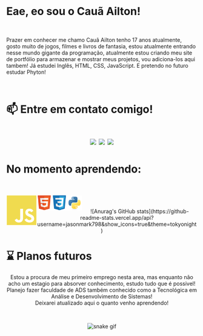 <br><h1 align="left" height="60" width="70" >Eae, eo sou o Cauã Ailton!</h1>
<div align="center"  height="50" width="60" border-radius="30">

<br>

<p align="left">
    Prazer em conhecer me chamo Cauã Ailton tenho 17 anos atualmente, gosto muito de jogos, filmes e livros de fantasia, estou atualmente entrando
    nesse mundo gigante da programação, atualmente estou criando meu site de portfólio para armazenar e mostrar meus projetos, vou adiciona-los aqui 
    tambem! Já estudei Inglês, HTML, CSS, JavaScript. E pretendo no futuro estudar Phyton! 
   
</p>
<br>
<h1 align="left"  height="50" width="60" color="#005C53"> 📫 Entre em contato comigo!<h1>
  <a  href="https://www.instagram.com/caua.a_192/" target="_blank"><img src="https://img.shields.io/badge/-Instagram-%23E4405F?style=for-the-badge&logo=instagram&logoColor=white" target="_blank"></a>
  <a href="https://jasonmark798.github.io/Portfolio2.0/#" target="_blank"><img src="https://img.shields.io/badge/Blogger-FF5722?style=for-the-badge&logo=blogger&logoColor=white" target="_blank"></a> 
  <a href="https://www.linkedin.com/in/cau%C3%A3-ailton-083412248/" target="_blank"><img src="https://img.shields.io/badge/-LinkedIn-%230077B5?style=for-the-badge&logo=linkedin&logoColor=white" target="_blank"></a> 
    <br>
    
<h1 align="left" height="60" width="70" color="#005C53" >No momento aprendendo: </h1>
<br>
<div style="display: inline_block" align="left"  height="50" width="60"><br>
  <img align="left" alt="ca-Js" height="80" width="80" src="https://raw.githubusercontent.com/devicons/devicon/master/icons/javascript/javascript-plain.svg">
  <img align="left" alt="ca-HTML" height="40" width="40" src="https://raw.githubusercontent.com/devicons/devicon/master/icons/html5/html5-original.svg">
  <img align="left" alt="ca-CSS" height="40" width="40" src="https://raw.githubusercontent.com/devicons/devicon/master/icons/css3/css3-original.svg">
  <img align="left" alt="ca-Python" height="40" width="40" src="https://raw.githubusercontent.com/devicons/devicon/master/icons/python/python-original.svg">
  <br>
</div>
<br>
<div>
    ![Anurag's GitHub stats](https://github-readme-stats.vercel.app/api?          username=jasonmark798&show_icons=true&theme=tokyonight)
</div>
  <h1 align="left"  height="50" width="60" color="#005C53"> ⌛ Planos futuros</h1>
<p align="center">Estou a procura de meu primeiro emprego nesta area, mas enquanto não acho um estagio para absorver conhecimento, estudo tudo que é possivel! 
    Planejo fazer faculdade de ADS também conhecido como a Tecnológica em Análise e Desenvolvimento de Sistemas! <br>
    Deixarei atualizado aqui o quanto venho aprendendo!
</p>

  <br>

![snake gif](https://github.com/jasonmark798/jasonmark798/blob/output/github-contribution-grid-snake.gif)


